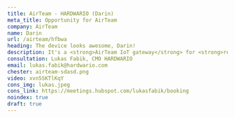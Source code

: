 ```yaml
---
title: AirTeam - HARDWARIO (Darin)
meta_title: Opportunity for AirTeam
company: AirTeam
name: Darin
url: /airteam/hfbwa
heading: The device looks awesome, Darin!
description: It's a <strong>AirTeam IoT gateway</strong> for <strong>remote monitoring of heat pumps and boilers</strong> and other IoT innovations.<br/><br/>Interested?
consultation: Lukas Fabik, CMO HARDWARIO
email: lukas.fabik@hardwario.com
chester: airteam-sdasd.png
video: xvn5SKTlKqY
cons_img: lukas.jpeg
cons_link: https://meetings.hubspot.com/lukasfabik/booking
noindex: true
draft: true
---
```

